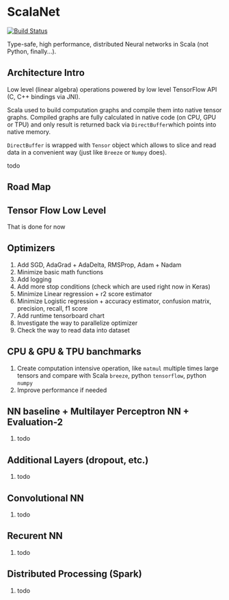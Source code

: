 # ScalaNet

[![Build Status](https://travis-ci.org/pashashiz/scanet3.svg?branch=master)](https://travis-ci.org/pashashiz/scanet3)


Type-safe, high performance, distributed Neural networks in Scala (not Python, finally...).

## Architecture Intro

Low level (linear algebra) operations powered by low level TensorFlow API (C, C++ bindings via JNI). 

Scala used to build computation graphs and compile them into native tensor graphs.
Compiled graphs are fully calculated in native code (on CPU, GPU or TPU) 
and only result is returned back via `DirectBuffer`which points into native memory. 

`DirectBuffer` is wrapped with `Tensor` object which allows 
to slice and read data in a convenient way (just like `Breeze` or `Numpy` does).

todo

## Road Map

## Tensor Flow Low Level
That is done for now

## Optimizers
1. Add SGD, AdaGrad + AdaDelta, RMSProp, Adam + Nadam
2. Minimize basic math functions
3. Add logging
4. Add more stop conditions (check which are used right now in Keras)
5. Minimize Linear regression + r2 score estimator
6. Minimize Logistic regression + accuracy estimator, confusion matrix, precision, recall, f1 score
7. Add runtime tensorboard chart
8. Investigate the way to parallelize optimizer
9. Check the way to read data into dataset


## CPU & GPU & TPU banchmarks
1. Create computation intensive operation, like `matmul` multiple times large tensors
   and compare with Scala `breeze`, python `tensorflow`, python `numpy`
2. Improve performance if needed

## NN baseline + Multilayer Perceptron NN + Evaluation-2
1. todo

## Additional Layers (dropout, etc.)
1. todo

## Convolutional NN
1. todo

## Recurent NN
1. todo

## Distributed Processing (Spark)
1. todo


